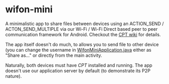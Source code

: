 # wifon-mini
A minimalistic app to share files between devices using an ACTION_SEND / ACTON_SEND_MULTIPLE via our Wi-Fi / Wi-Fi Direct based peer to peer communication framework for Android. Checkout the [CPT wiki](https://github.com/croconaut/cpt/wiki) for details.

The app itself doesn't do much, to allows you to send file to other device (you can change the username in [WifonMiniApplication.java](../master/app/src/main/java/com/croconaut/wifonmini/WifonMiniApplication.java) either as "Share as..." or directly from the main activity.

Naturally, both devices must have *CPT* installed and running. The app doesn't use our application server by default (to demonstrate its P2P nature).
